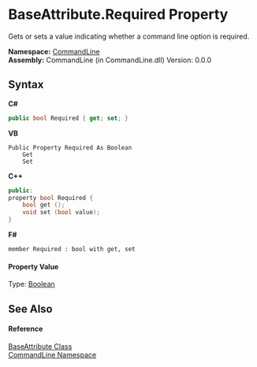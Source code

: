 # BaseAttribute.Required Property 
 

Gets or sets a value indicating whether a command line option is required.

**Namespace:**&nbsp;<a href="N_CommandLine">CommandLine</a><br />**Assembly:**&nbsp;CommandLine (in CommandLine.dll) Version: 0.0.0

## Syntax

**C#**<br />
``` C#
public bool Required { get; set; }
```

**VB**<br />
``` VB
Public Property Required As Boolean
	Get
	Set
```

**C++**<br />
``` C++
public:
property bool Required {
	bool get ();
	void set (bool value);
}
```

**F#**<br />
``` F#
member Required : bool with get, set

```


#### Property Value
Type: <a href="https://docs.microsoft.com/dotnet/api/system.boolean" target="_blank">Boolean</a>

## See Also


#### Reference
<a href="T_CommandLine_BaseAttribute">BaseAttribute Class</a><br /><a href="N_CommandLine">CommandLine Namespace</a><br />